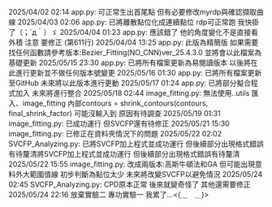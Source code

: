 2025/04/02 02:14 app.py: 可正常生出首尾點 但有必要修改myrdp與確認擷取曲線
2025/04/03 02:06 app.py: 已將離散點位化成連續點位 rdp可正常跑 我快掛了（；´д｀）ゞ
2025/04/04 01:23 app.py: 應該錯了 他的角度變化不是直接看外積 注意 要修正 (第611行)
2025/04/04 13:25 app.py: 此版為精簡版 如果需要找任何函數請參考版本:Bezier_Fitting(NO_CNN)ver_25.4.3.0
                        並將會以此檔案為基礎更新
2025/05/15 23:30 app.py: 已將所有檔案更新為易閱讀版本 以後將在此進行更新並不做任何版本號變更
2025/05/16 01:30 app.py: 已將所有檔案更新至GitHub 未來將以此版本進行更動
2025/05/17 01:24 app.py: 已將部分擬合程式加入 未來將進行整合
2025/05/18 02:44 image_fitting.py: 無法使用..utils 匯入、image_fitting 內部contours = shrink_contours(contours, final_shrink_factor) 可能沒輸入到 原因有待調查
2025/05/19 01:31 image_fitting.py: 已成功運行 但SVCFP還有待修正
2025/05/21 15:30 image_fitting.py: 已修正在資料夾情況下的問題
2025/05/22 02:02 SVCFP_Analyzing.py: 已將SVCFP加上程式並成功運行 但後續部分出現格式錯誤有待釐清將SVCFP加上程式並成功運行 但後續部分出現格式錯誤有待釐清
2025/05/22 15:55 image_fitting.py: 改成兩版本:高斯牛頓法和GA 但可能出現意料外大範圍值線 初步判斷為點位太少 未來將改變SVCFP以避免情況
2025/05/24 02:45 SVCFP_Analyzing.py: CPD原本正常 後來就變奇怪了 其他還需要修正
2025/05/24 22:16 放棄實驗二 專功實驗一 我累了...<(＿　＿)>